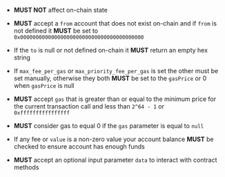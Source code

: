 * **MUST NOT** affect on-chain state 

* **MUST** accept a `from` account that does not exist on-chain and if `from` is not defined it **MUST** be set to `0x0000000000000000000000000000000000000000`
 
* If the `to` is null or not defined on-chain it **MUST** return an empty hex string

* If `max_fee_per_gas` or `max_priority_fee_per_gas` is set the other must be set manually, otherwise they both **MUST** be set to the `gasPrice` or 0 when `gasPrice` is null

* **MUST** accept `gas` that is greater than or equal to the minimum price for the current transaction call and less than `2^64 - 1` or `0xffffffffffffffff` 

* **MUST** consider gas to equal 0 if the `gas` parameter is equal to `null` 

* If any fee or `value` is a non-zero value your account balance **MUST** be checked to ensure account has enough funds

* **MUST** accept an optional input parameter `data` to interact with contract methods
